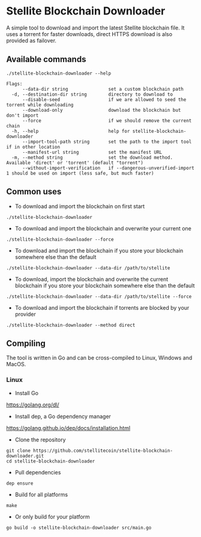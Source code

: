 # Stellite Blockchain Downloader

A simple tool to download and import the latest Stellite blockchain file. It uses a
torrent for faster downloads, direct HTTPS download is also provided as failover.

## Available commands

`./stellite-blockchain-downloader --help`

```
Flags:
      --data-dir string               set a custom blockchain path
  -d, --destination-dir string        directory to download to
      --disable-seed                  if we are allowed to seed the torrent while downloading
      --download-only                 download the blockchain but don't import
      --force                         if we should remove the current chain
  -h, --help                          help for stellite-blockchain-downloader
      --import-tool-path string       set the path to the import tool if in other location
      --manifest-url string           set the manifest URL
  -m, --method string                 set the download method. Available 'direct' or 'torrent' (default "torrent")
      --without-import-verification   if --dangerous-unverified-import 1 should be used on import (less safe, but much faster)
```

## Common uses

* To download and import the blockchain on first start

```./stellite-blockchain-downloader```

* To download and import the blockchain and overwrite your current one

```./stellite-blockchain-downloader --force```

* To download and import the blockchain if you store your blockchain somewhere else than the default

```./stellite-blockchain-downloader --data-dir /path/to/stellite```

* To download, import the blockchain and overwrite the current blockchain if you store your blockchain somewhere else than the default

```./stellite-blockchain-downloader --data-dir /path/to/stellite --force```

* To download and import the blockchain if torrents are blocked by your provider

```./stellite-blockchain-downloader --method direct```


## Compiling

The tool is written in Go and can be cross-compiled to Linux, Windows and MacOS.

### Linux

* Install Go

https://golang.org/dl/

* Install dep, a Go dependency manager

https://golang.github.io/dep/docs/installation.html

* Clone the repository

```
git clone https://github.com/stellitecoin/stellite-blockchain-downloader.git
cd stellite-blockchain-downloader
```

* Pull dependencies

```
dep ensure
```

* Build for all platforms

```
make
```

* Or only build for your platform

```
go build -o stellite-blockchain-downloader src/main.go
```
